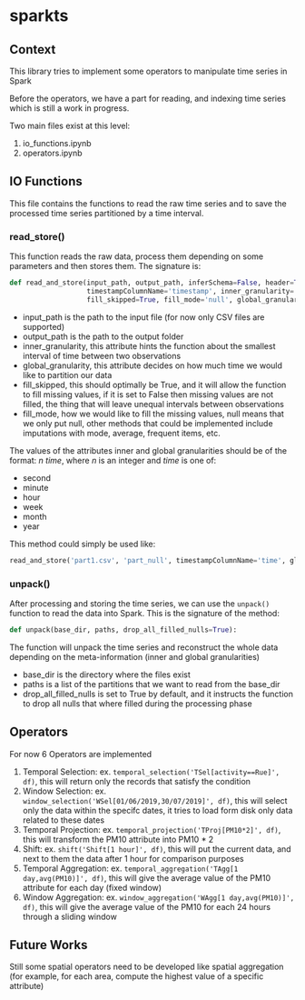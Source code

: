# sparkts

## Context 

This library tries to implement some operators to manipulate time series in Spark

Before the operators, we have a part for reading, and indexing time series which is still a work in progress.

Two main files exist at this level:

1. io_functions.ipynb
2. operators.ipynb

## IO Functions

This file contains the functions to read the raw time series and to save the processed time series partitioned by a time interval.

### read_store()
This function reads the raw data, process them depending on some parameters and then stores them.
The signature is:
```python
def read_and_store(input_path, output_path, inferSchema=False, header=True, timestampFormat='yyyy-MM-dd HH:mm:ss+ss',
                   timestampColumnName='timestamp', inner_granularity='1 minute', 
                   fill_skipped=True, fill_mode='null', global_granularity='1 month'):
```
* input_path is the path to the input file (for now only CSV files are supported)
* output_path is the path to the output folder
* inner_granularity, this attribute hints the function about the smallest interval of time between two observations
* global_granularity, this attribute decides on how much time we would like to partition our data
* fill_skipped, this should optimally be True, and it will allow the function to fill missing values, if it is set to False then missing values are not filled, the thing that will leave unequal intervals between observations
* fill_mode, how we would like to fill the missing values, null means that we only put null, other methods that could be implemented include imputations with mode, average, frequent items, etc.

The values of the attributes inner and global granularities should be of the format: *n time*, where *n* is an integer and *time* is one of:
- second
- minute
- hour
- week
- month
- year

This method could simply be used like:
```python
read_and_store('part1.csv', 'part_null', timestampColumnName='time', global_granularity='1 day')
```

### unpack()
After processing and storing the time series, we can use the `unpack()` function to read the data into Spark.
This is the signature of the method:
```python
def unpack(base_dir, paths, drop_all_filled_nulls=True):
```
The function will unpack the time series and reconstruct the whole data depending on the meta-information (inner and global granularities)

- base_dir is the directory where the files exist
- paths is a list of the partitions that we want to read from the base_dir
- drop_all_filled_nulls is set to True by default, and it instructs the function to drop all nulls that where filled during the processing phase

## Operators
For now 6 Operators are implemented

1. Temporal Selection: ex. `temporal_selection('TSel[activity==Rue]', df)`, this will return only the records that satisfy the condition
2. Window Selection: ex. `window_selection('WSel[01/06/2019,30/07/2019]', df)`, this will select only the data within the specifc dates, it tries to load form disk only data related to these dates
3. Temporal Projection: ex. `temporal_projection('TProj[PM10*2]', df)`, this will transform the PM10 attribute into PM10 * 2
4. Shift: ex. `shift('Shift[1 hour]', df)`, this will put the current data, and next to them the data after 1 hour for comparison purposes
5. Temporal Aggregation: ex. `temporal_aggregation('TAgg[1 day,avg(PM10)]', df)`, this will give the average value of the PM10 attribute for each day (fixed window)
6. Window Aggregation: ex. `window_aggregation('WAgg[1 day,avg(PM10)]', df)`, this will give the average value of the PM10 for each 24 hours through a sliding window

## Future Works
Still some spatial operators need to be developed like spatial aggregation (for example, for each area, compute the highest value of a specific attribute)
